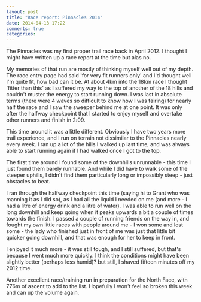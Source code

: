 ```yaml
---
layout: post
title: "Race report: Pinnacles 2014"
date: 2014-04-13 17:22
comments: true
categories: 
---
```

The Pinnacles was my first proper trail race back in April 2012. I thought
I might have written up a race report at the time but alas no.

My memories of that run are mostly of thinking myself well out of my depth.
The race entry page had said 'for very fit runners only' and I'd thought
well I'm quite fit, how bad can it be. At about 4km into the 18km race I 
thought 'fitter than this' as I suffered my way to the top of another of the
18 hills and couldn't muster the energy to start running down. I was last
in absolute terms (there were 4 waves so difficult to know how I was fairing)
for nearly half the race and I saw the sweeper behind me at one point. It was
only after the halfway checkpoint that I started to enjoy myself and overtake
other runners and finish in 2:09.

This time around it was a little different. Obviously I have two years more
trail experience, and I run on terrain not dissimilar to the Pinnacles nearly
every week. I ran up a lot of the hills I walked up last time, and was always
able to start running again if I had walked once I got to the top. 

The first time around I found some of the downhills unrunnable - this time
I just found them barely runnable. And while I did have to walk some of the
steeper uphills, I didn't find them particularly long or impossibly steep - 
just obstacles to beat. 

I ran through the halfway checkpoint this time (saying hi to Grant who was
manning it as I did so), as I had all the liquid I
needed on me (and more - I had a litre of energy drink and a litre of water). 
I was able to run well on the long downhill and keep going when it peaks
upwards a bit a couple of times towards the finish. I passed a couple of
running friends on the way in, and fought my own little races with people
around me - I won some and lost some - the lady who finished just in front
of me was just that little bit quicker going downhill, and that was enough
for her to keep in front. 

I enjoyed it much more - it was still tough, and I still suffered, but that's
because I went much more quickly. I think the conditions might have been 
slightly better (perhaps less humid)? but still, I shaved fifteen minutes off
my 2012 time. 

Another excellent race/training run in preparation for the North Face, with
776m of ascent to add to the list. Hopefully I won't feel so broken this
week and can up the volume again. 
